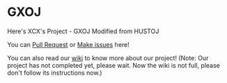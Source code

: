 # GXOJ

Here's XCX's Project - GXOJ Modified from HUSTOJ

You can [Pull Request](https://github.com/xcx0902/hustoj/pulls) or [Make issues](https://github.com/xcx0902/hustoj/issues) here!

You can also read our [wiki](https://github.com/xcx0902/gxoj/wiki) to know more about our project! (Note: Our project has not completed yet, please wait. Now the wiki is not full, please don't follow its instructions now.)